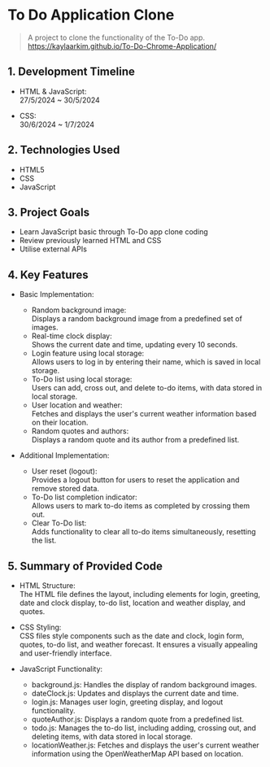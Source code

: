 # To Do Application Clone
>A project to clone the functionality of the To-Do app.</br>
>https://kaylaarkim.github.io/To-Do-Chrome-Application/



## 1. Development Timeline
- HTML & JavaScript:</br>27/5/2024 ~ 30/5/2024

- CSS:</br>30/6/2024 ~ 1/7/2024

## 2. Technologies Used
- HTML5
- CSS
- JavaScript
 
## 3. Project Goals
- Learn JavaScript basic through To-Do app clone coding
- Review previously learned HTML and CSS
- Utilise external APIs
 
## 4. Key Features
- Basic Implementation:
  - Random background image:</br>
    Displays a random background image from a predefined set of images.
  - Real-time clock display:</br>
    Shows the current date and time, updating every 10 seconds.
  - Login feature using local storage:</br>
    Allows users to log in by entering their name, which is saved in local storage.
  - To-Do list using local storage:</br>
    Users can add, cross out, and delete to-do items, with data stored in local storage.
  - User location and weather:</br>
    Fetches and displays the user's current weather information based on their location.
  - Random quotes and authors:</br>
    Displays a random quote and its author from a predefined list.

- Additional Implementation:
  - User reset (logout):</br>
    Provides a logout button for users to reset the application and remove stored data.
  - To-Do list completion indicator:</br>
    Allows users to mark to-do items as completed by crossing them out.
  - Clear To-Do list:</br>
    Adds functionality to clear all to-do items simultaneously, resetting the list.
 
## 5. Summary of Provided Code
- HTML Structure:</br>
  The HTML file defines the layout, including elements for login, greeting, date and clock display, to-do list, location and weather display, and quotes.
    
- CSS Styling:</br>
  CSS files style components such as the date and clock, login form, quotes, to-do list, and weather forecast. It ensures a visually appealing and user-friendly interface.
    
- JavaScript Functionality:</br>
  - background.js: Handles the display of random background images.
  - dateClock.js: Updates and displays the current date and time.
  - login.js: Manages user login, greeting display, and logout functionality.
  - quoteAuthor.js: Displays a random quote from a predefined list.
  - todo.js: Manages the to-do list, including adding, crossing out, and deleting items, with data stored in local storage.
  - locationWeather.js: Fetches and displays the user's current weather information using the OpenWeatherMap API based on location.
